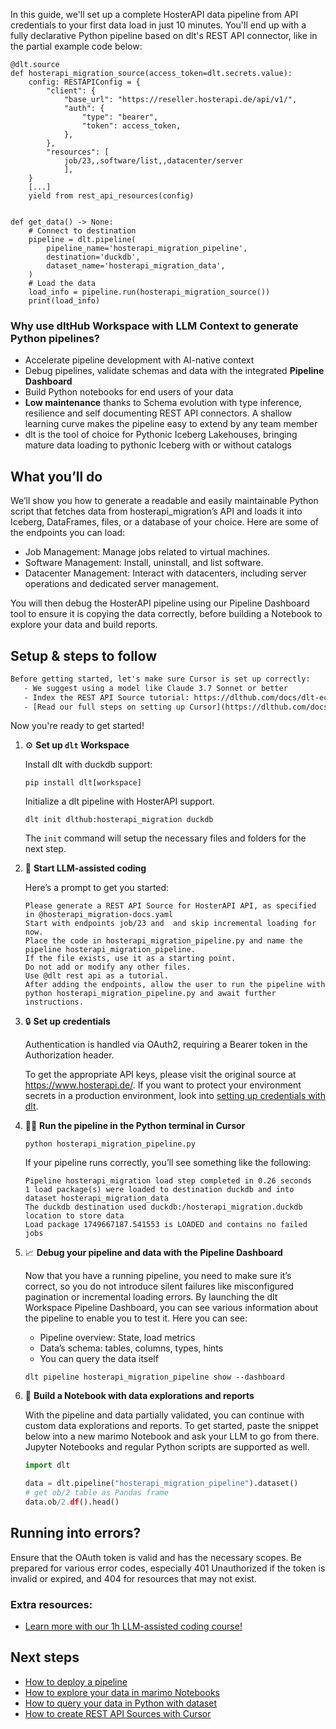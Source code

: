 In this guide, we'll set up a complete HosterAPI data pipeline from API credentials to your first data load in just 10 minutes. You'll end up with a fully declarative Python pipeline based on dlt's REST API connector, like in the partial example code below:

```python-outcome
@dlt.source
def hosterapi_migration_source(access_token=dlt.secrets.value):
    config: RESTAPIConfig = {
        "client": {
            "base_url": "https://reseller.hosterapi.de/api/v1/",
            "auth": {
                "type": "bearer",
                "token": access_token,
            },
        },
        "resources": [
            job/23,,software/list,,datacenter/server
            ],
    }
    [...]
    yield from rest_api_resources(config)


def get_data() -> None:
    # Connect to destination
    pipeline = dlt.pipeline(
        pipeline_name='hosterapi_migration_pipeline',
        destination='duckdb',
        dataset_name='hosterapi_migration_data', 
    )
    # Load the data
    load_info = pipeline.run(hosterapi_migration_source())
    print(load_info) 
```

### Why use dltHub Workspace with LLM Context to generate Python pipelines?

- Accelerate pipeline development with AI-native context
- Debug pipelines, validate schemas and data with the integrated **Pipeline Dashboard**
- Build Python notebooks for end users of your data
- **Low maintenance** thanks to Schema evolution with type inference, resilience and self documenting REST API connectors. A shallow learning curve makes the pipeline easy to extend by any team member
- dlt is the tool of choice for Pythonic Iceberg Lakehouses, bringing mature data loading to pythonic Iceberg with or without catalogs

## What you’ll do

We’ll show you how to generate a readable and easily maintainable Python script that fetches data from hosterapi_migration’s API and loads it into Iceberg, DataFrames, files, or a database of your choice. Here are some of the endpoints you can load:

- Job Management: Manage jobs related to virtual machines.
- Software Management: Install, uninstall, and list software.
- Datacenter Management: Interact with datacenters, including server operations and dedicated server management.

You will then debug the HosterAPI pipeline using our Pipeline Dashboard tool to ensure it is copying the data correctly, before building a Notebook to explore your data and build reports.

## Setup & steps to follow

```default
Before getting started, let's make sure Cursor is set up correctly:
   - We suggest using a model like Claude 3.7 Sonnet or better
   - Index the REST API Source tutorial: https://dlthub.com/docs/dlt-ecosystem/verified-sources/rest_api/ and add it to context as **@dlt rest api**
   - [Read our full steps on setting up Cursor](https://dlthub.com/docs/dlt-ecosystem/llm-tooling/cursor-restapi#23-configuring-cursor-with-documentation)
```

Now you're ready to get started!

1. ⚙️ **Set up `dlt` Workspace**
    
    Install dlt with duckdb support:
    ```shell
    pip install dlt[workspace]
    ```

    Initialize a dlt pipeline with HosterAPI support.
    ```shell
    dlt init dlthub:hosterapi_migration duckdb
    ```

    The `init` command will setup the necessary files and folders for the next step.
    
2. 🤠 **Start LLM-assisted coding**
    
    Here’s a prompt to get you started:
    
    ```prompt
    Please generate a REST API Source for HosterAPI API, as specified in @hosterapi_migration-docs.yaml 
    Start with endpoints job/23 and  and skip incremental loading for now. 
    Place the code in hosterapi_migration_pipeline.py and name the pipeline hosterapi_migration_pipeline. 
    If the file exists, use it as a starting point. 
    Do not add or modify any other files. 
    Use @dlt rest api as a tutorial. 
    After adding the endpoints, allow the user to run the pipeline with python hosterapi_migration_pipeline.py and await further instructions.
    ```

    
3. 🔒 **Set up credentials** 
    
    Authentication is handled via OAuth2, requiring a Bearer token in the Authorization header.
    
    To get the appropriate API keys, please visit the original source at https://www.hosterapi.de/.
    If you want to protect your environment secrets in a production environment, look into [setting up credentials with dlt](https://dlthub.com/docs/walkthroughs/add_credentials).
    
4. 🏃‍♀️ **Run the pipeline in the Python terminal in Cursor**
    
    ```shell
    python hosterapi_migration_pipeline.py
    ```
    
    If your pipeline runs correctly, you’ll see something like the following:
    
    ```shell
    Pipeline hosterapi_migration load step completed in 0.26 seconds
    1 load package(s) were loaded to destination duckdb and into dataset hosterapi_migration_data
    The duckdb destination used duckdb:/hosterapi_migration.duckdb location to store data
    Load package 1749667187.541553 is LOADED and contains no failed jobs
    ```
    
5. 📈 **Debug your pipeline and data with the Pipeline Dashboard**

    Now that you have a running pipeline, you need to make sure it’s correct, so you do not introduce silent failures like misconfigured pagination or incremental loading errors. By launching the dlt Workspace Pipeline Dashboard, you can see various information about the pipeline to enable you to test it. Here you can see:
    - Pipeline overview: State, load metrics
    - Data’s schema: tables, columns, types, hints
    - You can query the data itself
    
    ```shell
    dlt pipeline hosterapi_migration_pipeline show --dashboard
    ```
    
6. 🐍 **Build a Notebook with data explorations and reports**

    With the pipeline and data partially validated, you can continue with custom data explorations and reports. To get started, paste the snippet below into a new marimo Notebook and ask your LLM to go from there. Jupyter Notebooks and regular Python scripts are supported as well.

    
    ```python
    import dlt

   data = dlt.pipeline("hosterapi_migration_pipeline").dataset()
   # get ob/2 table as Pandas frame
   data.ob/2.df().head()
    ```

## Running into errors?

Ensure that the OAuth token is valid and has the necessary scopes. Be prepared for various error codes, especially 401 Unauthorized if the token is invalid or expired, and 404 for resources that may not exist.

### Extra resources:

- [Learn more with our 1h LLM-assisted coding course!](https://www.youtube.com/watch?v=GGid70rnJuM)

## Next steps

- [How to deploy a pipeline](https://dlthub.com/docs/walkthroughs/deploy-a-pipeline)
- [How to explore your data in marimo Notebooks](https://dlthub.com/docs/general-usage/dataset-access/marimo)
- [How to query your data in Python with dataset](https://dlthub.com/docs/general-usage/dataset-access/dataset)
- [How to create REST API Sources with Cursor](https://dlthub.com/docs/dlt-ecosystem/llm-tooling/cursor-restapi)